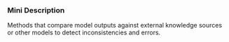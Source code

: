 ### Mini Description

Methods that compare model outputs against external knowledge sources or other models to detect inconsistencies and errors.
